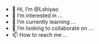 - 👋 Hi, I’m @Lshiyao
- 👀 I’m interested in ...
- 🌱 I’m currently learning ...
- 💞️ I’m looking to collaborate on ...
- 📫 How to reach me ...

<!---
Lshiyao/Lshiyao is a ✨ special ✨ repository because its `README.md` (this file) appears on your GitHub profile.
You can click the Preview link to take a look at your changes.
--->
